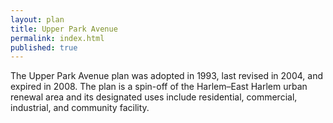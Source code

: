 ```yaml
---
layout: plan
title: Upper Park Avenue
permalink: index.html
published: true
---
```


The Upper Park Avenue plan was adopted in 1993, last revised in 2004, and expired in 2008. The plan is a spin-off of the Harlem–East Harlem urban renewal area and its designated uses include residential, commercial, industrial, and community facility.